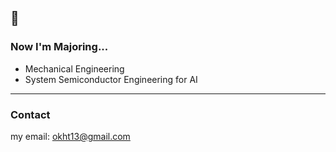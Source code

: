 ## 🌱

### Now I'm Majoring...
- Mechanical Engineering
- System Semiconductor Engineering for AI
  
___
### Contact
my email: okht13@gmail.com
